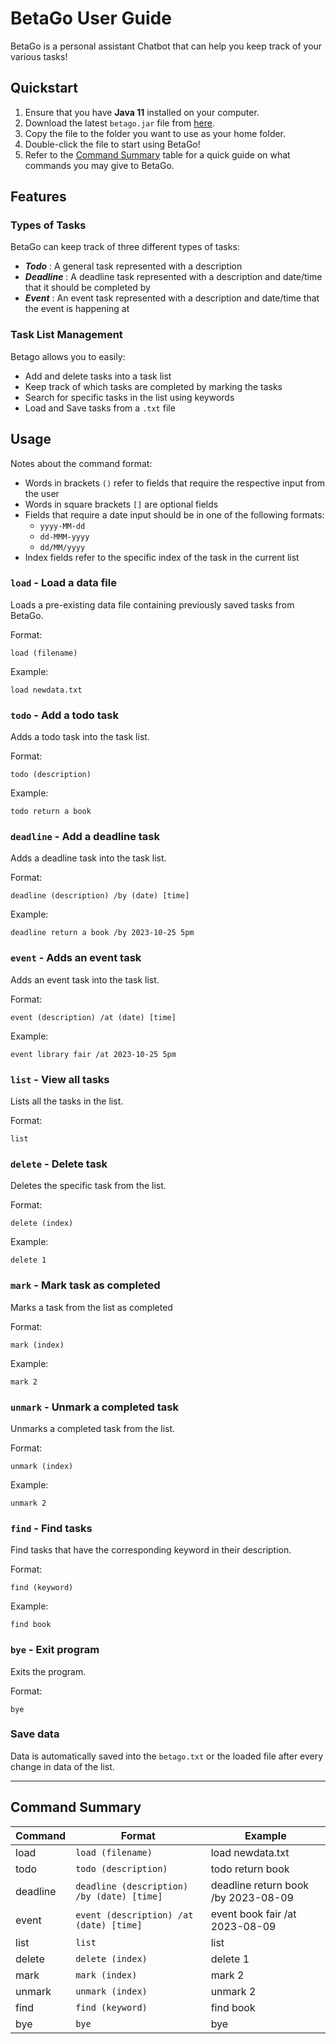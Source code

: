 # BetaGo User Guide
BetaGo is a personal assistant Chatbot that can help you keep track of
your various tasks! 


## Quickstart
1. Ensure that you have **Java 11** installed on your computer.
2. Download the latest `betago.jar` file from [here](https://github.com/linuschancs/ip/releases/download/A-Release/betago.jar).
3. Copy the file to the folder you want to use as your home folder.
4. Double-click the file to start using BetaGo!
5. Refer to the [Command Summary](#command-summary) table for a quick guide on what commands you may give to BetaGo.


## Features 

### Types of Tasks

BetaGo can keep track of three different types of tasks:
- **_Todo_** : A general task represented with a description
- **_Deadline_** : A deadline task represented with a description and date/time that it should be completed by
- **_Event_** : An event task represented with a description and date/time that the event is happening at

### Task List Management

Betago allows you to easily:
- Add and delete tasks into a task list
- Keep track of which tasks are completed by marking the tasks
- Search for specific tasks in the list using keywords
- Load and Save tasks from a `.txt` file


## Usage
Notes about the command format:
- Words in brackets `()` refer to fields that require the respective input from the user
- Words in square brackets `[]` are optional fields
- Fields that require a date input should be in one of the following formats:
  - `yyyy-MM-dd`
  - `dd-MMM-yyyy`
  - `dd/MM/yyyy`
- Index fields refer to the specific index of the task in the current list

### `load` - Load a data file

Loads a pre-existing data file containing previously saved tasks from BetaGo.

Format:

`load (filename)`

Example:

```
load newdata.txt
```
### `todo` - Add a todo task

Adds a todo task into the task list.

Format: 

`todo (description)`

Example:

```
todo return a book
```

### `deadline` - Add a deadline task

Adds a deadline task into the task list.

Format:

`deadline (description) /by (date) [time]`

Example:

```
deadline return a book /by 2023-10-25 5pm
```

### `event` - Adds an event task

Adds an event task into the task list.

Format:

`event (description) /at (date) [time]`

Example:

```
event library fair /at 2023-10-25 5pm
```

### `list` - View all tasks

Lists all the tasks in the list.

Format:

`list`

### `delete` - Delete task

Deletes the specific task from the list.

Format:

`delete (index)`

Example:

```
delete 1
```
### `mark` - Mark task as completed

Marks a task from the list as completed

Format:

`mark (index)`

Example:

```
mark 2
```

### `unmark` - Unmark a completed task

Unmarks a completed task from the list.

Format:

`unmark (index)`

Example:

```
unmark 2
```
### `find` - Find tasks

Find tasks that have the corresponding keyword in their description.

Format:

`find (keyword)`

Example:

```
find book
```
### `bye` - Exit program

Exits the program.

Format:

`bye`

### Save data

Data is automatically saved into the `betago.txt` or the loaded file after every change in data of the list.

---

## Command Summary

| Command  | Format                                     | Example                             |
|----------|--------------------------------------------|-------------------------------------|
| load     | `load (filename)`                          | load newdata.txt                    |
| todo     | `todo (description)`                       | todo return book                    |
| deadline | `deadline (description) /by (date) [time]` | deadline return book /by 2023-08-09 |
| event    | `event (description) /at (date) [time]`    | event book fair /at 2023-08-09      |
| list     | `list`                                     | list                                |
| delete   | `delete (index)`                           | delete 1                            |
| mark     | `mark (index)`                             | mark 2                              |
| unmark   | `unmark (index)`                           | unmark 2                            |
| find     | `find (keyword)`                           | find book                           |
| bye      | `bye`                                      | bye                                 |
